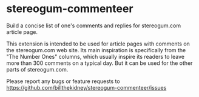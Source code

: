 # stereogum-commenteer
Build a concise list of one's comments and replies for stereogum.com article page.

This extension is intended to be used for article pages with comments
on the stereogum.com web site. Its main inspiration is specifically
from the "The Number Ones" columns, which usually inspire its readers
to leave more than 300 comments on a typical day. But it can be used
for the other parts of stereogum.com.

Please report any bugs or feature requests to https://github.com/billthekidney/stereogum-commenteer/issues

